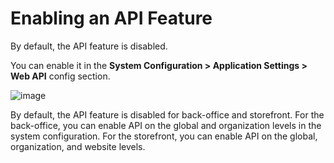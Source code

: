 <a id="web-services-api-enabling-api-feature"></a>

# Enabling an API Feature

By default, the API feature is disabled.

You can enable it in the **System Configuration > Application Settings > Web API** config section.

![image](img/backend/api/api_configuration.png)

By default, the API feature is disabled for back-office and storefront. For the back-office, you can enable API
on the global and organization levels in the system configuration. For the storefront, you can enable API
on the global, organization, and website levels.

<!-- fa-bars = fa-navicon -->
<!-- Ic Tiles is used as Set As Default in saved views, and as tiles in display layout options -->
<!-- IcPencil refers to Rename in Commerce and Inline Editing in CRM -->
<!-- Check mark in the square. -->
<!-- SortDesc is also used as drop-down arrow -->
